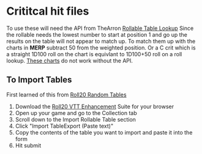 # Crititcal hit files
To use these will need the API from TheArron [Rollable Table Lookup](https://app.roll20.net/forum/post/5659079/look-up-tables/?pageforid=5659297#post-5659297)
Since the rollable needs the lowest number to start at position 1 and go up the results on the table will not appear to match up.
To match them up with the charts in **MERP** subtract 50 from the weighted position.  Or a C crit which is a straight 1D100 roll on the chart is equivlant
to 1D100+50 roll on a roll lookup.  [These charts](https://github.com/jbogrand/Roll20-Merp-Resources/tree/main/Crit) do not work without the API.
## To Import Tables
First learned of this from [Roll20 Random Tables](https://github.com/wesbaker/roll20-random-tables)
1. Download the [Roll20 VTT Enhancement](https://ssstormy.github.io/roll20-enhancement-suite/) Suite for your browser
1. Open up your game and go to the Collection tab
1. Scroll down to the Import Rollable Table section
1. Click "Import TableExport (Paste text)"
1. Copy the contents of the table you want to import and paste it into the form
1. Hit submit
